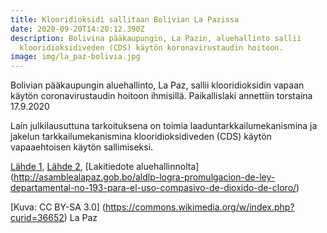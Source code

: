 ```yaml
---
title: Klooridioksidi sallitaan Bolivian La Pazissa
date: 2020-09-20T14:20:12.390Z
description: Bolivina pääkaupungin, La Pazin, aluehallinto sallii
  klooridioksidiveden (CDS) käytön koronavirustaudin hoitoon.
image: img/la_paz-bolivia.jpg
---
```

Bolivian pääkaupungin aluehallinto, La Paz, sallii klooridioksidin vapaan käytön coronavirustaudin hoitoon ihmisillä. Paikallislaki annettiin torstaina 17.9.2020

Lain julkilausuttuna tarkoituksena on toimia laaduntarkkailumekanismina ja jakelun tarkkailumekanismina klooridioksidiveden (CDS) käytön vapaaehtoisen käytön sallimiseksi.

[Lähde 1](https://www.eluniversal.com.mx/mundo/la-paz-autoriza-uso-de-dioxido-de-cloro-para-enfermos-de-covid-19-en-bolivia),
 [Lähde 2](https://actualidad.rt.com/actualidad/366247-gobernacion-paz-dioxido-cloro-coronavirus-bolivia), [Lakitiedote aluehallinnolta] (http://asamblealapaz.gob.bo/aldlp-logra-promulgacion-de-ley-departamental-no-193-para-el-uso-compasivo-de-dioxido-de-cloro/)

[Kuva: CC BY-SA 3.0] (https://commons.wikimedia.org/w/index.php?curid=36652) La Paz
